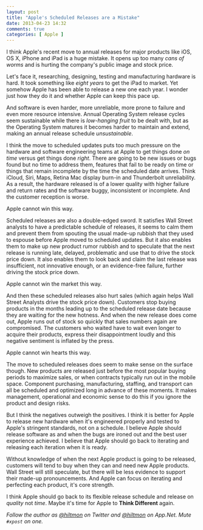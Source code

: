 ```yaml
---
layout: post
title: "Apple's Scheduled Releases are a Mistake"
date: 2013-04-23 14:32
comments: true
categories: [ Apple ]
---
```


I think Apple's recent move to annual releases for major products like iOS, OS X, iPhone and iPad is a huge mistake. It opens up too many *cans of worms* and is hurting the company's public image and stock price.

<!--more-->

Let's face it, researching, designing, testing and manufacturing hardware is hard. It took something like *eight years* to get the iPad to market. Yet somehow Apple has been able to release a new one each year. I wonder just how they do it and whether Apple can keep this pace up.

And software is even harder, more unreliable, more prone to failure and even more resource intensive. Annual Operating System release cycles seem sustainable while there is *low-hanging fruit* to be dealt with, but as the Operating System matures it becomes harder to maintain and extend, making an annual release schedule *unsustainable*.

I think the move to scheduled updates puts too much pressure on the hardware and software engineering teams at Apple to get things done *on time* versus get things done *right*. There are going to be new issues or bugs found but no time to address them, features that fail to be ready on time or things that remain incomplete by the time the scheduled date arrives. Think iCloud, Siri, Maps, Retina Mac display burn-in and Thunderbolt unreliability. As a result, the hardware released is of a lower quality with higher failure and return rates and the software buggy, inconsistent or incomplete. And the customer reception is worse.

Apple cannot win this way.

Scheduled releases are also a double-edged sword. It satisfies Wall Street analysts to have a predictable schedule of releases, it seems to calm them and prevent them from spouting the usual made-up rubbish that they used to espouse before Apple moved to scheduled updates. But it also enables them to make up new product rumor rubbish and to speculate that the next release is running late, delayed, problematic and use that to drive the stock price down. It also enables them to look back and claim the last release was insufficient, not innovative enough, or an evidence-free failure, further driving the stock price down.

Apple cannot win the market this way.

And then these scheduled releases also hurt sales (which again helps Wall Street Analysts drive the stock price down). Customers stop buying products in the months leading up to the scheduled release date because they are waiting for the new hotness. And when the new release does come out, Apple runs out of stock so quickly that sales numbers again are compromised. The customers who waited have to wait even longer to acquire their products, express their disappointment loudly and this negative sentiment is inflated by the press.

Apple cannot win hearts this way.

The move to scheduled releases does seem to make sense on the surface though. New products are released just before the most popular buying periods to maximize sales, or when contracts typically run out in the mobile space. Component purchasing, manufacturing, staffing, and transport can all be scheduled and optimized long in advance of these moments. It makes management, operational and economic sense to do this if you ignore the product and design risks.

But I think the negatives outweigh the positives. I think it is better for Apple to release new hardware when it's engineered properly and tested to Apple's stringent standards, not on a schedule. I believe Apple should release software as and when the bugs are ironed out and the best user experience achieved. I believe that Apple should go back to iterating and releasing each iteration when it is ready.

Without knowledge of when the next Apple product is going to be released, customers will tend to buy when they can and need new Apple products. Wall Street will still speculate, but there will be less evidence to support their made-up pronouncements. And Apple can focus on iterating and perfecting each product, it's core strength.

I think Apple should go back to its flexible release schedule and release on *quality* not *time*. Maybe it's time for Apple to **Think Different** again.

*Follow the author as [@hiltmon][1] on Twitter and [@hiltmon][2] on App.Net. Mute `#xpost` on one.*


[1]:	http://https://twitter.com/hiltmon
[2]:	http://alpha.app.net/hiltmon
